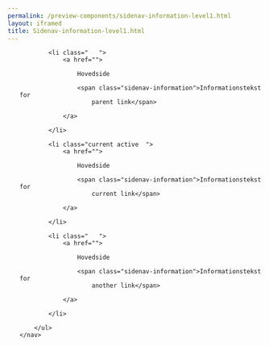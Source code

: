 ```yaml
--- 
permalink: /preview-components/sidenav-information-level1.html
layout: iframed 
title: Sidenav-information-level1.html
---
```

<div class="container mt-6 mb-6">
    <nav>
        <ul class="sidenav-list">

            <li class="   ">
                <a href="">

                    Hovedside

                    <span class="sidenav-information">Informationstekst for
                        parent link</span>

                </a>

            </li>

            <li class="current active  ">
                <a href="">

                    Hovedside

                    <span class="sidenav-information">Informationstekst for
                        current link</span>

                </a>

            </li>

            <li class="   ">
                <a href="">

                    Hovedside

                    <span class="sidenav-information">Informationstekst for
                        another link</span>

                </a>

            </li>

        </ul>
    </nav>
</div>